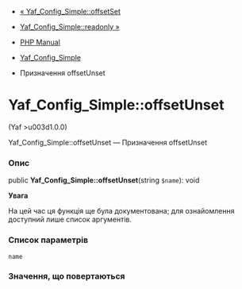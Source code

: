 - [« Yaf_Config_Simple::offsetSet](yaf-config-simple.offsetset.md)
- [Yaf_Config_Simple::readonly »](yaf-config-simple.readonly.md)

- [PHP Manual](index.md)
- [Yaf_Config_Simple](class.yaf-config-simple.md)
- Призначення offsetUnset

# Yaf_Config_Simple::offsetUnset

(Yaf \>u003d1.0.0)

Yaf_Config_Simple::offsetUnset — Призначення offsetUnset

### Опис

public **Yaf_Config_Simple::offsetUnset**(string `$name`): void

**Увага**

На цей час ця функція ще була документована; для
ознайомлення доступний лише список аргументів.

### Список параметрів

`name`

### Значення, що повертаються
